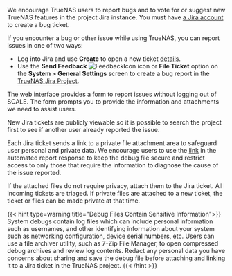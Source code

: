 &NewLine;

We encourage TrueNAS users to report bugs and to vote for or suggest new TrueNAS features in the project Jira instance.
You must have [a Jira account](https://id.atlassian.com/signup?continue=https%3A%2F%2Fid.atlassian.com%2Fjoin%2Fuser-access%3Fresource%3Dari%253Acloud%253Ajira%253A%253Asite%252F94e022be-3595-4f54-979f-780bfeff904d%26continue%3Dhttps%253A%252F%252Fixsystems.atlassian.net%252Fplugins%252Fservlet%252Foauth%252Fauthorize%253Foauth_token%253Dz4KC1gtOt92BMtgTSMeJVf4Ku3sgNIls&application=jira) to create a bug ticket.

If you encounter a bug or other issue while using TrueNAS, you can report issues in one of two ways:

* Log into Jira and use **Create** to open a new ticket [details](https://www.truenas.com/docs/contributing/issuereporting/jiraissuereporting/).
* Use the **Send Feedback** ![FeedbackIcon](/images/SCALE/Dashboard/FeedbackIcon.png "Feedback Icon") icon or **File Ticket** option on the **System > General Settings** screen to create a bug report in the [TrueNAS Jira Project](https://ixsystems.atlassian.net/jira/software/c/projects/NAS/issues).

The web interface provides a form to report issues without logging out of SCALE.
The form prompts you to provide the information and attachments we need to assist users.

New Jira tickets are publicly viewable so it is possible to search the project first to see if another user already reported the issue.

Each Jira ticket sends a link to a private file attachment area to safeguard user personal and private data.
We encourage users to use the [link](https://ixsystems.atlassian.net/servicedesk/customer/portal/15/group/37/create/153) in the automated report response to keep the debug file secure and restrict access to only those that require the information to diagnose the cause of the issue reported.

If the attached files do not require privacy, attach them to the Jira ticket.
All incoming tickets are triaged.
If private files are attached to a new ticket, the ticket or files can be made private at that time.

{{< hint type=warning title="Debug Files Contain Sensitive Information">}}
System debugs contain log files which can include personal information such as usernames, and other identifying information about your system such as networking configuration, device serial numbers, etc.
Users can use a file archiver utility, such as 7-Zip File Manager, to open compressed debug archives and review log contents.
Redact any personal data you have concerns about sharing and save the debug file before attaching and linking it to a Jira ticket in the TrueNAS project.
{{< /hint >}}
